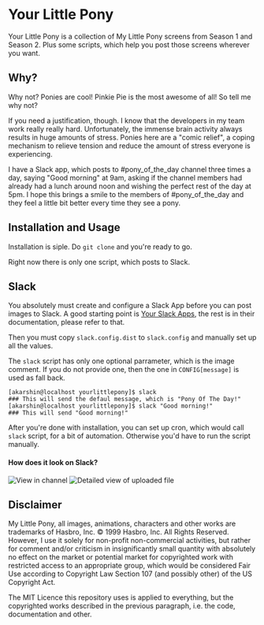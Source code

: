 # Your Little Pony

Your Little Pony is a collection of My Little Pony screens from Season 1 and Season 2. Plus some scripts, which help you post those screens wherever you want.

## Why?

Why not? Ponies are cool! Pinkie Pie is the most awesome of all! So tell me why not?

If you need a justification, though. I know that the developers in my team work really really hard. Unfortunately, the immense brain activity always results in huge amounts of stress. Ponies here are a "comic relief", a coping mechanism to relieve tension and reduce the amount of stress everyone is experiencing.

I have a Slack app, which posts to #pony_of_the_day channel three times a day, saying "Good morning" at 9am, asking if the channel members had already had a lunch around noon and wishing the perfect rest of the day at 5pm. I hope this brings a smile to the members of #pony_of_the_day and they feel a little bit better every time they see a pony.

## Installation and Usage

Installation is siple. Do `git clone` and you're ready to go.

Right now there is only one script, which posts to Slack.

## Slack

You absolutely must create and configure a Slack App before you can post images to Slack. A good starting point is [Your Slack Apps](https://api.slack.com/apps), the rest is in their documentation, please refer to that.

Then you must copy `slack.config.dist` to `slack.config` and manually set up all the values.

The `slack` script has only one optional parrameter, which is the image comment. If you do not provide one, then the one in `CONFIG[message]` is used as fall back.

```
[akarshin@localhost yourlittlepony]$ slack                                  ### This will send the defaul message, which is "Pony Of The Day!"
[akarshin@localhost yourlittlepony]$ slack "Good morning!"                  ### This will send "Good morning!"
```

After you're done with installation, you can set up cron, which would call `slack` script, for a bit of automation. Otherwise you'd have to run the script manually.

#### How does it look on Slack?

![View in channel](https://i.imgur.com/Jdco2La.png)
![Detailed view of uploaded file](https://i.imgur.com/K20DMmD.png)


## Disclaimer

My Little Pony, all images, animations, characters and other works are trademarks of Hasbro, Inc. © 1999 Hasbro, Inc. All Rights Reserved. However, I use it solely for non-profit non-commercial activities, but rather for comment and/or criticism in insignificantly small quantity with absolutely no effect on the market or potential market for copyrighted work with restricted access to an appropriate group, which would be considered Fair Use according to Copyright Law Section 107 (and possibly other) of the US Copyright Act.

The MIT Licence this repository uses is applied to everything, but the copyrighted works described in the previous paragraph, i.e. the code, documentation and other.
